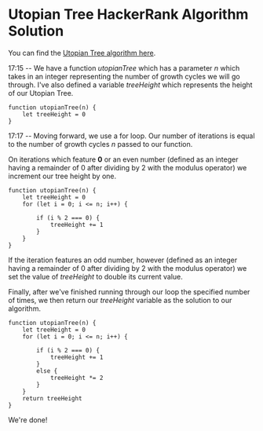 # Utopian Tree HackerRank Algorithm Solution

You can find the [Utopian Tree algorithm here](https://www.hackerrank.com/challenges/utopian-tree/problem).

17:15 -- We have a function *utopianTree* which has a parameter *n* which takes in an integer representing the number of growth cycles we will go through. I've also defined a variable *treeHeight* which represents the height of our Utopian Tree.
```
function utopianTree(n) {
    let treeHeight = 0
}
```
17:17 -- Moving forward, we use a for loop. Our number of iterations is equal to the number of growth cycles *n* passed to our function.

On iterations which feature **0** or an even number (defined as an integer having a remainder of 0 after dividing by 2 with the modulus operator) we increment our tree height by one.

```
function utopianTree(n) {
    let treeHeight = 0
    for (let i = 0; i <= n; i++) {

        if (i % 2 === 0) {
            treeHeight += 1
        }
    }
}
```
If the iteration features an odd number, however (defined as an integer having a remainder of 0 after dividing by 2 with the modulus operator) we set the value of *treeHeight* to double its current value.

Finally, after we've finished running through our loop the specified number of times, we then return our *treeHeight* variable as the solution to our algorithm.
```
function utopianTree(n) {
    let treeHeight = 0
    for (let i = 0; i <= n; i++) {

        if (i % 2 === 0) {
            treeHeight += 1
        }
        else {
            treeHeight *= 2
        }
    }
    return treeHeight
}
```
We're done!